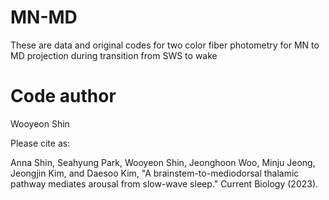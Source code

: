 # MN-MD
These are data and original codes for two color fiber photometry for MN to MD projection during transition from SWS to wake

# Code author
Wooyeon Shin

Please cite as:

Anna Shin, Seahyung Park, Wooyeon Shin, Jeonghoon Woo, Minju Jeong, Jeongjin Kim, and Daesoo Kim, "A brainstem-to-mediodorsal thalamic pathway mediates arousal from slow-wave sleep." Current Biology (2023).
